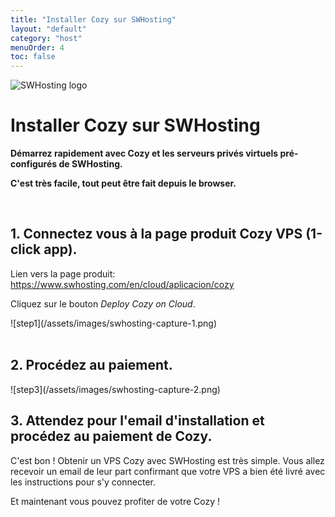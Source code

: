 ```yaml
---
title: "Installer Cozy sur SWHosting"
layout: "default"
category: "host"
menuOrder: 4
toc: false
---
```



<div class="install-inner-logo">
<img alt="SWHosting logo" src="/assets/images/host/swhosting-logo.svg">
</div>

# Installer Cozy sur SWHosting

**Démarrez rapidement avec Cozy et les serveurs privés virtuels pré-configurés
de SWHosting.**

**C'est très facile, tout peut être fait depuis le browser.**

<br>

## 1. Connectez vous à la page produit Cozy VPS (1-click app).

Lien vers la page produit: https://www.swhosting.com/en/cloud/aplicacion/cozy

Cliquez sur le bouton *Deploy Cozy on Cloud*.

<div>
![step1](/assets/images/swhosting-capture-1.png)
</div>


<br>

## 2. Procédez au paiement.

<div>
![step3](/assets/images/swhosting-capture-2.png)
</div>

## 3. Attendez pour l'email d'installation et procédez au paiement de Cozy.

C'est bon ! Obtenir un VPS Cozy avec SWHosting est très simple.
Vous allez recevoir un email de leur part confirmant que votre VPS a bien été
livré avec les instructions pour s'y connecter.

Et maintenant vous pouvez profiter de votre Cozy !

